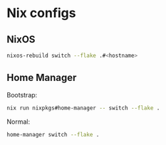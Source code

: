 # Nix configs

## NixOS

```sh
nixos-rebuild switch --flake .#<hostname>
```

## Home Manager

Bootstrap:

```sh
nix run nixpkgs#home-manager -- switch --flake .
```

Normal:

```sh
home-manager switch --flake .
```
